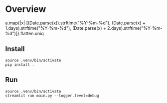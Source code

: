 # Overview

a.map{|x| [(Date.parse(x)).strftime("%Y-%m-%d"), (Date.parse(x) + 1.days).strftime("%Y-%m-%d"), (Date.parse(x) + 2.days).strftime("%Y-%m-%d")]}.flatten.uniq

## Install
```shellscript
source .venv/bin/activate
pip install .
```

## Run
```shellscript
source .venv/bin/activate
streamlit run main.py --logger.level=debug
```

